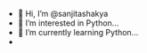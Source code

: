 - 👋 Hi, I’m @sanjitashakya
- 👀 I’m interested in Python...
- 🌱 I’m currently learning Python...
- <!---
- 💞️ I’m looking to collaborate on ...
- 📫 How to reach me ...

sanjitashakya/sanjitashakya is a ✨ special ✨ repository because its `README.md` (this file) appears on your GitHub profile.
You can click the Preview link to take a look at your changes.
--->
